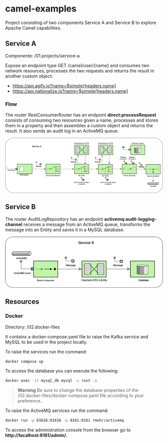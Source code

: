 # camel-examples

Project consisting of two components Service A and Service B to explore Apache Camel capabilities.

## Service A

Componente: /01.projects/service-a

Expose an endpoint type GET /camel/user/{name} and consumes two network resources, processes the two requests and returns the result in another custom object:

* https://api.agify.io?name=$simple{headers.name}
* https://api.nationalize.io?name=$simple{headers.name}

### Flow

The router RestConsumerRouter has an endpoint **direct:processRequest** consists of consuming two resources given a name, processes and stores them in a property and then assembles a custom object and returns the result. It also sends an audit log in an ActiveMQ queue.

![Service A flow](/image/ServiceADiagram.png)

## Service B

The router AuditLogRepository has an endpoint **activemq:audit-logging-channel** receives a message from an ActiveMQ queue, transforms the message into an Entity and saves it in a MySQL database.

![Service A flow](/image/ServiceBDiagram.png)

## Resources

### Docker

Directory: /02.docker-files

It contains a docker-compose.yaml file to raise the Kafka service and MySQL to be used in the project locally.

To raise the services run the command:

```bash
docker compose up
```

To access the database you can execute the following:

```bash
docker exec -it mysql_db mysql -u root -p
```

> **Warning** Be sure to change the database properties of the /02.docker-files/docker-compose.yaml file according to your preference..

To raise the ActiveMQ services run the command:

``` bash
docker run -p 61616:61616 -p 8161:8161 rmohr/activemq
```

To access the administration console from the browser go to **http://localhost:8161/admin/**.

